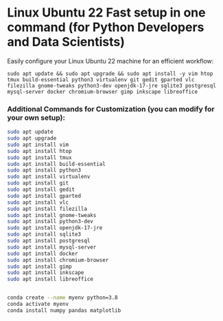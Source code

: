 # Linux Ubuntu 22 Fast setup in one command (for Python Developers and Data Scientists)

Easily configure your Linux Ubuntu 22 machine for an efficient workflow:

```
sudo apt update && sudo apt upgrade && sudo apt install -y vim htop tmux build-essential python3 virtualenv git gedit gparted vlc filezilla gnome-tweaks python3-dev openjdk-17-jre sqlite3 postgresql mysql-server docker chromium-browser gimp inkscape libreoffice

```

### Additional Commands for Customization (you can modify for your own setup):

```bash
sudo apt update
sudo apt upgrade
sudo apt install vim
sudo apt install htop
sudo apt install tmux
sudo apt install build-essential
sudo apt install python3
sudo apt install virtualenv
sudo apt install git
sudo apt install gedit
sudo apt install gparted
sudo apt install vlc
sudo apt install filezilla
sudo apt install gnome-tweaks
sudo apt install python3-dev
sudo apt install openjdk-17-jre
sudo apt install sqlite3
sudo apt install postgresql
sudo apt install mysql-server
sudo apt install docker
sudo apt install chromium-browser
sudo apt install gimp
sudo apt install inkscape
sudo apt install libreoffice


conda create --name myenv python=3.8
conda activate myenv
conda install numpy pandas matplotlib
```
